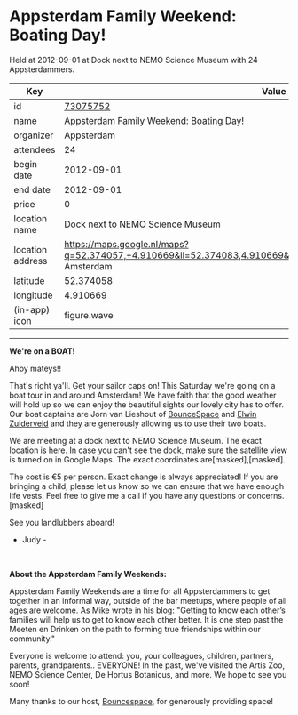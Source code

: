 # Appsterdam Family Weekend: Boating Day!
Held at 2012-09-01 at Dock next to NEMO Science Museum with 24 Appsterdammers.
        
|Key|Value
|---|---|
|id|[73075752](https://www.meetup.com/appsterdam/events/73075752/)|
|name|Appsterdam Family Weekend: Boating Day!|
|organizer|Appsterdam|
|attendees|24|
|begin date|2012-09-01|
|end date|2012-09-01|
|price|0|
|location name|Dock next to NEMO Science Museum|
|location address|https://maps.google.nl/maps?q=52.374057,+4.910669&ll=52.374083,4.910669&spn=0.001893,0.003098&num=1&t=h&z=19, Amsterdam|
|latitude|52.374058|
|longitude|4.910669|
|(in-app) icon|figure.wave|

---

**We're on a BOAT!**

Ahoy mateys!!

That's right ya'll. Get your sailor caps on! This Saturday we're going on a boat tour in and around Amsterdam! We have faith that the good weather will hold up so we can enjoy the beautiful sights our lovely city has to offer. Our boat captains are Jorn van Lieshout of [BounceSpace](http://www.bouncespace.eu/) and [Elwin Zuiderveld](http://elwinzuiderveld.nl/) and they are generously allowing us to use their two boats.

We are meeting at a dock next to NEMO Science Museum. The exact location is [here](https://maps.google.nl/maps?q=52.374057,+4.910669&ll=52.374083,4.910669&spn=0.001893,0.003098&num=1&t=h&z=19). In case you can't see the dock, make sure the satellite view is turned on in Google Maps. The exact coordinates are[masked],[masked].

The cost is €5 per person. Exact change is always appreciated! If you are bringing a child, please let us know so we can ensure that we have enough life vests. Feel free to give me a call if you have any questions or concerns. [masked]

See you landlubbers aboard!

- Judy -

 

**About the Appsterdam Family Weekends:**

Appsterdam Family Weekends are a time for all Appsterdammers to get together in an informal way, outside of the bar meetups, where people of all ages are welcome. As Mike wrote in his blog: "Getting to know each other’s families will help us to get to know each other better. It is one step past the Meeten en Drinken on the path to forming true friendships within our community."

Everyone is welcome to attend: you, your colleagues, children, partners, parents, grandparents.. EVERYONE! In the past, we've visited the Artis Zoo, NEMO Science Center, De Hortus Botanicus, and more. We hope to see you soon!

Many thanks to our host, [Bouncespace](http://www.bouncespace.eu), for generously providing space!


